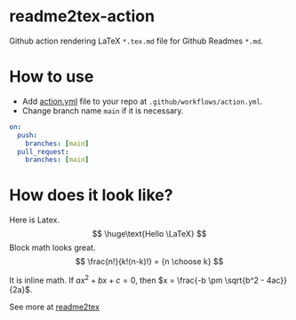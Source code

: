 # readme2tex-action
Github action rendering LaTeX `*.tex.md` file for Github Readmes `*.md`.

# How to use
- Add [action.yml](.github/workflows/action.yml) file to your repo at `.github/workflows/action.yml`.
- Change branch name `main` if it is necessary.
```yml
on:
  push:
    branches: [main]
  pull_request:
    branches: [main]
```

# How does it look like?
Here is Latex.
$$
\huge\text{Hello \LaTeX}
$$
Block math looks great.
$$
\frac{n!}{k!(n-k)!} = {n \choose k}
$$

It is inline math. If $ax^2 + bx + c = 0$, then $x = \frac{-b \pm \sqrt{b^2 - 4ac}}{2a}$.

See more at [readme2tex](https://github.com/leegao/readme2tex)